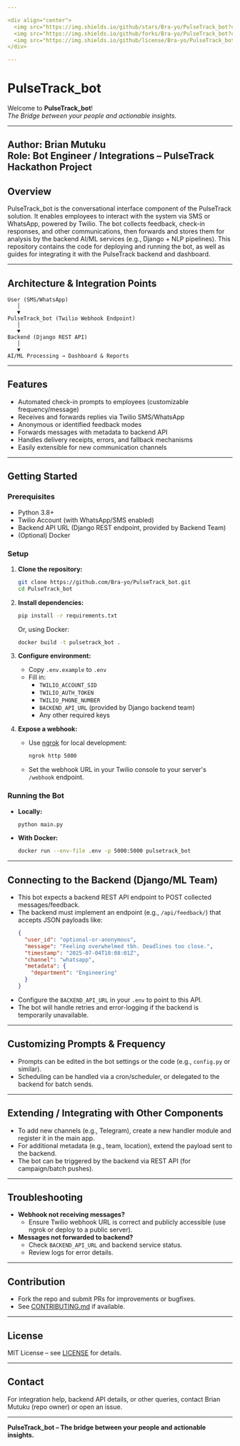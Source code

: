 ```yaml
---

<div align="center">
  <img src="https://img.shields.io/github/stars/Bra-yo/PulseTrack_bot?color=ff69b4&style=for-the-badge">
  <img src="https://img.shields.io/github/forks/Bra-yo/PulseTrack_bot?color=00bfff&style=for-the-badge">
  <img src="https://img.shields.io/github/license/Bra-yo/PulseTrack_bot?style=for-the-badge">
</div>

---
```

# PulseTrack_bot

Welcome to **PulseTrack_bot**!  
<em>The Bridge between your people and actionable insights.</em>

---
**Author:** Brian Mutuku  
**Role:** Bot Engineer / Integrations – PulseTrack Hackathon Project
---

## Overview

PulseTrack_bot is the conversational interface component of the PulseTrack solution. It enables employees to interact with the system via SMS or WhatsApp, powered by Twilio. The bot collects feedback, check-in responses, and other communications, then forwards and stores them for analysis by the backend AI/ML services (e.g., Django + NLP pipelines). This repository contains the code for deploying and running the bot, as well as guides for integrating it with the PulseTrack backend and dashboard.

---

## Architecture & Integration Points

```
User (SMS/WhatsApp) 
   │
   ▼
PulseTrack_bot (Twilio Webhook Endpoint)
   │
   ▼
Backend (Django REST API)
   │
   ▼
AI/ML Processing → Dashboard & Reports
```


---

## Features

- Automated check-in prompts to employees (customizable frequency/message)
- Receives and forwards replies via Twilio SMS/WhatsApp
- Anonymous or identified feedback modes
- Forwards messages with metadata to backend API
- Handles delivery receipts, errors, and fallback mechanisms
- Easily extensible for new communication channels

---

## Getting Started

### Prerequisites

- Python 3.8+
- Twilio Account (with WhatsApp/SMS enabled)
- Backend API URL (Django REST endpoint, provided by Backend Team)
- (Optional) Docker

### Setup

1. **Clone the repository:**
   ```bash
   git clone https://github.com/Bra-yo/PulseTrack_bot.git
   cd PulseTrack_bot
   ```

2. **Install dependencies:**
   ```bash
   pip install -r requirements.txt
   ```
   Or, using Docker:
   ```bash
   docker build -t pulsetrack_bot .
   ```

3. **Configure environment:**
   - Copy `.env.example` to `.env`
   - Fill in:
     - `TWILIO_ACCOUNT_SID`
     - `TWILIO_AUTH_TOKEN`
     - `TWILIO_PHONE_NUMBER`
     - `BACKEND_API_URL` (provided by Django backend team)
     - Any other required keys

4. **Expose a webhook:**
   - Use [ngrok](https://ngrok.com/) for local development:
     ```bash
     ngrok http 5000
     ```
   - Set the webhook URL in your Twilio console to your server's `/webhook` endpoint.

### Running the Bot

- **Locally:**
  ```bash
  python main.py
  ```
- **With Docker:**
  ```bash
  docker run --env-file .env -p 5000:5000 pulsetrack_bot
  ```

---

## Connecting to the Backend (Django/ML Team)

- This bot expects a backend REST API endpoint to POST collected messages/feedback.
- The backend must implement an endpoint (e.g., `/api/feedback/`) that accepts JSON payloads like:
  ```json
  {
    "user_id": "optional-or-anonymous",
    "message": "Feeling overwhelmed tbh. Deadlines too close.",
    "timestamp": "2025-07-04T10:08:01Z",
    "channel": "whatsapp",
    "metadata": {
      "department": "Engineering"
    }
  }
  ```
- Configure the `BACKEND_API_URL` in your `.env` to point to this API.
- The bot will handle retries and error-logging if the backend is temporarily unavailable.

---

## Customizing Prompts & Frequency

- Prompts can be edited in the bot settings or the code (e.g., `config.py` or similar).
- Scheduling can be handled via a cron/scheduler, or delegated to the backend for batch sends.

---

## Extending / Integrating with Other Components

- To add new channels (e.g., Telegram), create a new handler module and register it in the main app.
- For additional metadata (e.g., team, location), extend the payload sent to the backend.
- The bot can be triggered by the backend via REST API (for campaign/batch pushes).

---

## Troubleshooting

- **Webhook not receiving messages?**
  - Ensure Twilio webhook URL is correct and publicly accessible (use ngrok or deploy to a public server).
- **Messages not forwarded to backend?**
  - Check `BACKEND_API_URL` and backend service status.
  - Review logs for error details.

---

## Contribution

- Fork the repo and submit PRs for improvements or bugfixes.
- See [CONTRIBUTING.md](CONTRIBUTING.md) if available.

---

## License

MIT License – see [LICENSE](LICENSE) for details.

---

## Contact

For integration help, backend API details, or other queries, contact Brian Mutuku (repo owner) or open an issue.

---

**PulseTrack_bot – The bridge between your people and actionable insights.**
